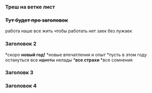 ### __Треш на ветке лист__

### ~~Тут будет про заголовок~~
работа наше все
жить чтобы работать
нет заек без лужаек
### Заголовок 2
*скоро __новый год!__
*новые впечатления и опыт
*пусть в этом году остануться все ~~идиоты~~ нелады
*__все страхи__
*все сомнения
### Заголовк 3

### Заголовок 4
